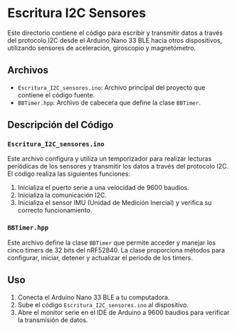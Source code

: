 # Escritura I2C Sensores

Este directorio contiene el código para escribir y transmitir datos a través del protocolo I2C desde el Arduino Nano 33 BLE hacia otros dispositivos, utilizando sensores de aceleración, giroscopio y magnetómetro.

## Archivos

- `Escritura_I2C_sensores.ino`: Archivo principal del proyecto que contiene el código fuente.
- `BBTimer.hpp`: Archivo de cabecera que define la clase `BBTimer`.

## Descripción del Código

### `Escritura_I2C_sensores.ino`

Este archivo configura y utiliza un temporizador para realizar lecturas periódicas de los sensores y transmitir los datos a través del protocolo I2C. El código realiza las siguientes funciones:

1. Inicializa el puerto serie a una velocidad de 9600 baudios.
2. Inicializa la comunicación I2C.
3. Inicializa el sensor IMU (Unidad de Medición Inercial) y verifica su correcto funcionamiento.

### `BBTimer.hpp`

Este archivo define la clase `BBTimer` que permite acceder y manejar los cinco timers de 32 bits del nRF52840. La clase proporciona métodos para configurar, iniciar, detener y actualizar el periodo de los timers.

## Uso

1. Conecta el Arduino Nano 33 BLE a tu computadora.
2. Sube el código `Escritura_I2C_sensores.ino` al dispositivo.
3. Abre el monitor serie en el IDE de Arduino a 9600 baudios para verificar la transmisión de datos.
